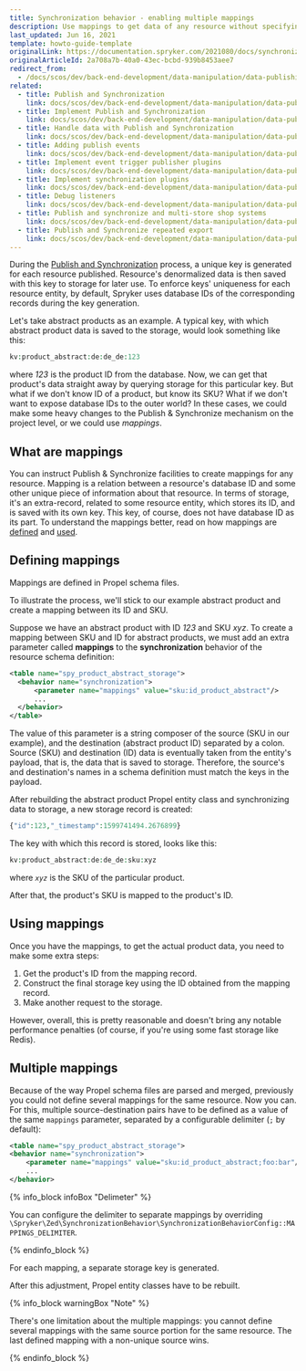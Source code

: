 ```yaml
---
title: Synchronization behavior - enabling multiple mappings
description: Use mappings to get data of any resource without specifying the resource's ID
last_updated: Jun 16, 2021
template: howto-guide-template
originalLink: https://documentation.spryker.com/2021080/docs/synchronization-behavior-enabling-multiple-mappings
originalArticleId: 2a708a7b-40a0-43ec-bcbd-939b8453aee7
redirect_from:
  - /docs/scos/dev/back-end-development/data-manipulation/data-publishing/synchronization-behavior-enabling-multiple-mappings.html
related:
  - title: Publish and Synchronization
    link: docs/scos/dev/back-end-development/data-manipulation/data-publishing/publish-and-synchronization.html
  - title: Implement Publish and Synchronization
    link: docs/scos/dev/back-end-development/data-manipulation/data-publishing/implement-publish-and-synchronization.html
  - title: Handle data with Publish and Synchronization
    link: docs/scos/dev/back-end-development/data-manipulation/data-publishing/handle-data-with-publish-and-synchronization.html
  - title: Adding publish events
    link: docs/scos/dev/back-end-development/data-manipulation/data-publishing/add-publish-events.html
  - title: Implement event trigger publisher plugins
    link: docs/scos/dev/back-end-development/data-manipulation/data-publishing/implement-event-trigger-publisher-plugins.html
  - title: Implement synchronization plugins
    link: docs/scos/dev/back-end-development/data-manipulation/data-publishing/implement-synchronization-plugins.html
  - title: Debug listeners
    link: docs/scos/dev/back-end-development/data-manipulation/data-publishing/debug-listeners.html
  - title: Publish and synchronize and multi-store shop systems
    link: docs/scos/dev/back-end-development/data-manipulation/data-publishing/publish-and-synchronize-and-multi-store-shop-systems.html
  - title: Publish and Synchronize repeated export
    link: docs/scos/dev/back-end-development/data-manipulation/data-publishing/publish-and-synchronize-repeated-export.html
---
```


During the [Publish and Synchronization](/docs/dg/dev/backend-development/data-manipulation/data-publishing/publish-and-synchronization.html) process, a unique key is generated for each resource published. Resource's denormalized data is then saved with this key to storage for later use. To enforce keys' uniqueness for each resource entity, by default, Spryker uses database IDs of the corresponding records during the key generation.

 Let's take abstract products as an example. A typical key, with which abstract product data is saved to the storage, would look something like this:

 ```php
 kv:product_abstract:de:de_de:123
 ```
 where *123* is the product ID from the database. Now, we can get that product's data straight away by querying storage for this particular key. But what if we don't know ID of a product, but know its SKU? What if we don't want to expose database IDs to the outer world? In these cases, we could make some heavy changes to the Publish & Synchronize mechanism on the project level, or we could use *mappings*.

##  What are mappings
You can instruct Publish & Synchronize facilities to create mappings for any resource. Mapping is a relation between a resource's database ID and some other unique piece of information about that resource. In terms of storage, it's an extra-record, related to some resource entity, which stores its ID, and is saved with its own key. This key, of course, does not have database ID as its part. To understand the mappings better, read on how mappings are [defined](#defining) and [used](#using).

<a name="defining"></a>

## Defining mappings
Mappings are defined in Propel schema files.

To illustrate the process, we'll stick to our example abstract product and create a mapping between its ID and SKU.

Suppose we have an abstract product with ID *123* and SKU *xyz*. To create a mapping between SKU and ID for abstract products, we must add an extra parameter called **mappings** to the **synchronization** behavior of the resource schema definition:

```xml
<table name="spy_product_abstract_storage">
  <behavior name="synchronization">
      <parameter name="mappings" value="sku:id_product_abstract"/>
      ...
  </behavior>
</table>
```
The value of this parameter is a string composer of the source (SKU in our example), and the destination (abstract product ID) separated by a colon. Source (SKU) and destination (ID) data is eventually taken from the entity's payload, that is, the data that is saved to storage. Therefore, the source's and destination's names in a schema definition must match the keys in the payload.

After rebuilding the abstract product Propel entity class and synchronizing data to storage, a new storage record is created:

```php
{"id":123,"_timestamp":1599741494.2676899}
```
The key with which this record is stored, looks like this:

```php
kv:product_abstract:de:de_de:sku:xyz
```
where *`xyz`* is the SKU of the particular product.

After that, the product's SKU is mapped to the product's ID.

<a name="using"></a>

## Using mappings

Once you have the mappings, to get the actual product data, you need to make some extra steps:

1. Get the product's ID from the mapping record.
2. Construct the final storage key using the ID obtained from the mapping record.
3. Make another request to the storage.

However, overall, this is pretty reasonable and doesn't bring any notable performance penalties (of course, if you're using some fast storage like Redis).

## Multiple mappings
Because of the way Propel schema files are parsed and merged, previously you could not define several mappings for the same resource. Now you can. For this, multiple source-destination pairs have to be defined as a value of the same `mappings` parameter, separated by a configurable delimiter (`;` by default):

```xml
<table name="spy_product_abstract_storage">
<behavior name="synchronization">
    <parameter name="mappings" value="sku:id_product_abstract;foo:bar"/>
    ...
</behavior>
```
{% info_block infoBox "Delimeter" %}

You can configure the delimiter to separate mappings by overriding `\Spryker\Zed\SynchronizationBehavior\SynchronizationBehaviorConfig::MAPPINGS_DELIMITER`.

{% endinfo_block %}

For each mapping, a separate storage key is generated.

After this adjustment, Propel entity classes have to be rebuilt.

{% info_block warningBox "Note" %}

There's one limitation about the multiple mappings: you cannot define several mappings with the same source portion for the same resource. The last defined mapping with a non-unique source wins.

{% endinfo_block %}
